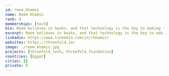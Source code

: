 ```yaml
---
id: reem_khamis
name: Reem Khamis
rank: 4
memberships: [tech]
bio: Reem believes in books, and that technology is the key to making the world a little bit better. She loved studying Digital Media Engineering Technology and Computer Science in university and hasn't looked back since. She's currently a development coordinator, product owner and senior developer at CodeScalers. Reem is a big fan of chocolate. Please don't contact her after working hours unless you are offering chocolate. The future is tech. It's up to us to find the right tech for the right future.
excerpt: Reem believes in books, and that technology is the key to making the world a little bit better.
linkedin: https://www.linkedin.com/in/rkhamis/
websites: https://threefold.io/
image: ./reem_khamis.jpg
projects: [threefold_tech, threefold_foundation]
countries: [Egypt]
cities: []
private: 0
---
```

